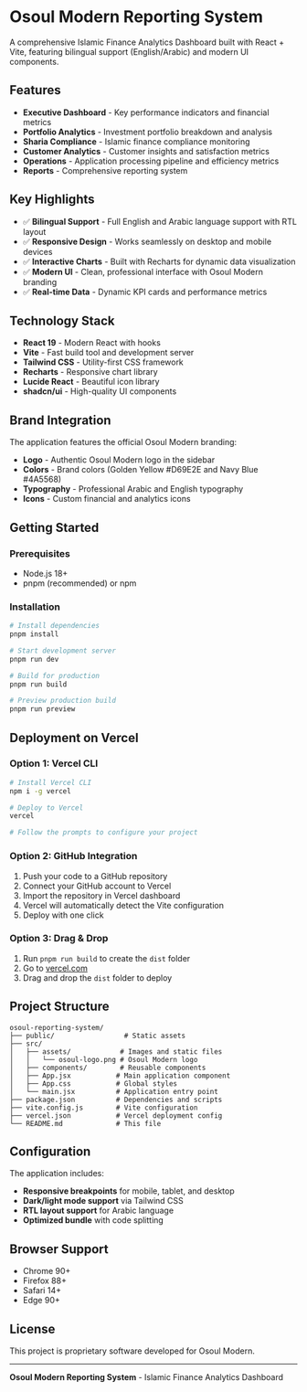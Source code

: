 # Osoul Modern Reporting System

A comprehensive Islamic Finance Analytics Dashboard built with React + Vite, featuring bilingual support (English/Arabic) and modern UI components.

## Features

- **Executive Dashboard** - Key performance indicators and financial metrics
- **Portfolio Analytics** - Investment portfolio breakdown and analysis
- **Sharia Compliance** - Islamic finance compliance monitoring
- **Customer Analytics** - Customer insights and satisfaction metrics
- **Operations** - Application processing pipeline and efficiency metrics
- **Reports** - Comprehensive reporting system

## Key Highlights

- ✅ **Bilingual Support** - Full English and Arabic language support with RTL layout
- ✅ **Responsive Design** - Works seamlessly on desktop and mobile devices
- ✅ **Interactive Charts** - Built with Recharts for dynamic data visualization
- ✅ **Modern UI** - Clean, professional interface with Osoul Modern branding
- ✅ **Real-time Data** - Dynamic KPI cards and performance metrics

## Technology Stack

- **React 19** - Modern React with hooks
- **Vite** - Fast build tool and development server
- **Tailwind CSS** - Utility-first CSS framework
- **Recharts** - Responsive chart library
- **Lucide React** - Beautiful icon library
- **shadcn/ui** - High-quality UI components

## Brand Integration

The application features the official Osoul Modern branding:
- **Logo** - Authentic Osoul Modern logo in the sidebar
- **Colors** - Brand colors (Golden Yellow #D69E2E and Navy Blue #4A5568)
- **Typography** - Professional Arabic and English typography
- **Icons** - Custom financial and analytics icons

## Getting Started

### Prerequisites
- Node.js 18+ 
- pnpm (recommended) or npm

### Installation
```bash
# Install dependencies
pnpm install

# Start development server
pnpm run dev

# Build for production
pnpm run build

# Preview production build
pnpm run preview
```

## Deployment on Vercel

### Option 1: Vercel CLI
```bash
# Install Vercel CLI
npm i -g vercel

# Deploy to Vercel
vercel

# Follow the prompts to configure your project
```

### Option 2: GitHub Integration
1. Push your code to a GitHub repository
2. Connect your GitHub account to Vercel
3. Import the repository in Vercel dashboard
4. Vercel will automatically detect the Vite configuration
5. Deploy with one click

### Option 3: Drag & Drop
1. Run `pnpm run build` to create the `dist` folder
2. Go to [vercel.com](https://vercel.com)
3. Drag and drop the `dist` folder to deploy

## Project Structure

```
osoul-reporting-system/
├── public/                 # Static assets
├── src/
│   ├── assets/            # Images and static files
│   │   └── osoul-logo.png # Osoul Modern logo
│   ├── components/        # Reusable components
│   ├── App.jsx           # Main application component
│   ├── App.css           # Global styles
│   └── main.jsx          # Application entry point
├── package.json          # Dependencies and scripts
├── vite.config.js        # Vite configuration
├── vercel.json           # Vercel deployment config
└── README.md             # This file
```

## Configuration

The application includes:
- **Responsive breakpoints** for mobile, tablet, and desktop
- **Dark/light mode support** via Tailwind CSS
- **RTL layout support** for Arabic language
- **Optimized bundle** with code splitting

## Browser Support

- Chrome 90+
- Firefox 88+
- Safari 14+
- Edge 90+

## License

This project is proprietary software developed for Osoul Modern.

---

**Osoul Modern Reporting System** - Islamic Finance Analytics Dashboard

